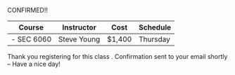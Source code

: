 
CONFIRMED!!

| Course       | Instructor   | Cost    | Schedule  |
|--------------|--------------|---------|-----------|
| - SEC 6060   | Steve Young  | $1,400  | Thursday  |

Thank you registering for this class . Confirmation sent to your email shortly – Have a nice day!
